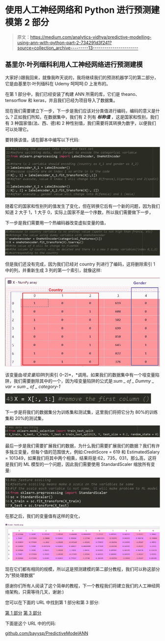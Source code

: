 # 使用人工神经网络和 Python 进行预测建模第 2 部分

> 原文：<https://medium.com/analytics-vidhya/predictive-modelling-using-ann-with-python-part-2-734291d3f241?source=collection_archive---------13----------------------->

## **基里尔·叶列缅科利用人工神经网络进行预测建模**

大家好:)跟我回来，就像我昨天说的，我将继续我们的预测机器学习的第二部分，它是由基里尔·叶列缅科在 Udemy 呵呵呵:D 上发布的。

在第 1 部分中，我们已经安装了构建 ANN 所需的库，它们是 theano、tensorflow 和 keras，并且我们已经为项目导入了数据集。

现在我们需要建立下一步，下一步是我们应该对分类值进行编码，编码的意义是什么？正如我们所知，在数据集中，我们有 2 列有 ***标称值*** ，这是国家和性别，我们有 3 种国家值(法、西、德)和 2 种性别值，我们需要将其转换为数字，以便我们可以处理它。

要转换该值，请在脚本中编写以下代码:

![](img/79e957783fa8f0ffae2fe8302f40880b.png)

随着它的国家和性别列的值发生了变化，但在转换它后有一个新的问题，因为我们知道 2 大于 1，1 大于 0，实际上国家不是一个序数，所以我们需要做下一步，

下一步是我们需要用一个热编码器改变虚拟变量的值，

![](img/71bbe76dfff6789a35bec12263ad1ab9.png)

但是我们还没有完成，因为我们已经对 country 列进行了编码，这将删除索引 1 中的列，并重新生成 3 列的第一个索引，就像这样:

![](img/2edbabc996aa0e02c1b8cae644b7947c.png)

该变量由*哑变量陷阱*(列索引 0–2)*，*调用。如果我们的数据集中有一个哑变量陷阱，我们需要删除其中的一个，因为哑变量陷阱的公式是:*sum _ of _ Dummy _ var = sum _ of _ category-1*

![](img/be239f9c946739fc970fee34a7d253ae.png)

下一步是将我们的数据集分为训练集和测试集，这里我们将把它分为 80%的训练集和 20%的测试集，

![](img/50c356bd9a7edfa43867a503c922e972.png)

最后一步是我们需要扩展我们的数据，为什么我们需要扩展我们的数据？我们有许多独立变量，但每个值的范围很大，例如:CreditScore = 619 和 EstimatedSalary = 101349，如果我们将其中两个相乘，结果将是:62，735，031，那么高，这将是我们的 ML 模型的一个问题，因此我们需要使用 StandardScaler 缩放所有变量:

![](img/8afad482e42ef3a2c208b5dbd166a0c1.png)

在那之后，我们的变量值有这样的变化，

![](img/a8cb2a3d7468544db8f4cf6575866e57.png)

现在它们都有相同的规模，所以这是预测建模的第二部分教程，我们可以称这部分为“预处理数据”

感谢你们所有人阅读了这个简单的教程，下一个教程我们将建立我们的人工神经网络架构，只需等待几天，谢谢:)

您可以在下面的 URL 中找到第 1 部分和第 3 部分:

[第 1 部分](/@bayysp/predictive-modelling-using-ann-with-python-ab701f3199dc)
[第 3 部分](/@bayysp/predictive-modelling-using-ann-with-python-part-3-a0cbdefbec2)

下面是这个 URL 中的代码:

[github.com/bayysp/PredictiveModelANN](http://github.com/bayysp/PredictiveModelANN)